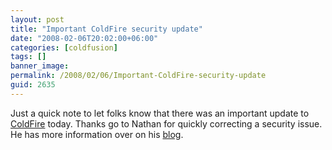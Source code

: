 ```yaml
---
layout: post
title: "Important ColdFire security update"
date: "2008-02-06T20:02:00+06:00"
categories: [coldfusion]
tags: []
banner_image: 
permalink: /2008/02/06/Important-ColdFire-security-update
guid: 2635
---
```


Just a quick note to let folks know that there was an important update to <a href="http://coldfire.riaforge.org">ColdFire</a> today. Thanks go to Nathan for quickly correcting a security issue. He has more information over on his <a href="http://www.mischefamily.com/nathan/index.cfm/2008/2/6/ColdFire-Security-Update">blog</a>.